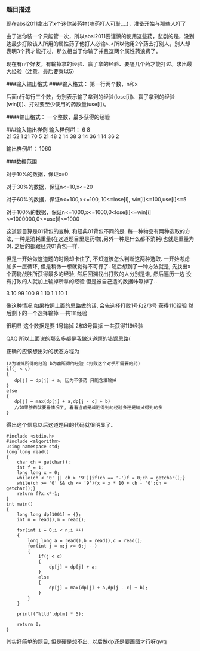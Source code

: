 ### 题目描述

现在absi2011拿出了x个迷你装药物(嗑药打人可耻….)，准备开始与那些人打了

由于迷你装一个只能管一次，所以absi2011要谨慎的使用这些药，悲剧的是，没到达最少打败该人所用的属性药了他打人必输>.<所以他用2个药去打别人，别人却表明3个药才能打过，那么相当于你输了并且这两个属性药浪费了。

现在有n个好友，有输掉拿的经验、赢了拿的经验、要嗑几个药才能打过。求出最大经验（注意，最后要乘以5）

 ###输入输出格式
####输入格式：
第一行两个数，n和x

后面n行每行三个数，分别表示输了拿到的经验(lose[i])、赢了拿到的经验(win[i])、打过要至少使用的药数量(use[i])。

####输出格式：
一个整数，最多获得的经验

###输入输出样例
输入样例#1： 
6 8         
21 52 1
21 70 5
21 48 2
14 38 3
14 36 1
14 36 2

输出样例#1：
1060

###数据范围

对于10%的数据，保证x=0

对于30%的数据，保证n<=10,x<=20

对于60%的数据，保证n<=100,x<=100, 10<=lose[i], win[i]<=100,use[i]<=5

对于100%的数据，保证n<=1000,x<=1000,0<lose[i]<=win[i]<=1000000,0<=use[i]<=1000

这道题目算是01背包的变种, 和经典01背包不同的是. 每一种物品有两种选取的方法, 一种是消耗重量(在这道题目里是药物),另外一种是什么都不消耗(也就是重量为0). 之后的都跟经典01背包一样.  

但是一开始做这道题的时候却卡住了, 不知道该怎么判断这两种选取. 一开始考虑加多一层循环, 但是稍微一想就觉得不可行了. 随后想到了一种方法就是, 先找出x个药能战胜所获得最多的经验, 然后回溯找出打败的人分别是谁, 然后遍历一边 没有打败的人就加上输掉所拿的经验 但是被自己造的数据咔嚓掉了..

3 10
99 100 9
1  10  1
1  10  1

像这种情况 如果按照上面的思路做的话, 会先选择打败1号和2/3号 获得110经验 然后剩下的一个选择输掉 一共111经验

很明显 这个数据是要 1号输掉 2和3号赢掉 一共获得119经验

QAQ 所以上面说的那么多都是我做这道题的错误思路(

正确的应该想出对的状态方程为  
```
(a为输掉所得的经验 b为赢所得的经验 c打败这个对手所需要的药)
if(j < c) 
{
   dp[j] = dp[j] + a; 因为不够药 只能含泪输掉
}
else
{
   dp[j] = max(dp[j] + a,dp[j - c] + b) 
   //如果够药就要看情况了, 看看当前是战胜得到的经验多还是输掉得到的多
}
```

得出这个信息以后这道题目的代码就很明显了..

```
#include <stdio.h>
#include <algorithm>
using namespace std;
long long read()
{
    char ch = getchar();
    int f = 1;
    long long x = 0;
    while(ch < '0' || ch > '9'){if(ch == '-')f = 0;ch = getchar();}
    while(ch >= '0' && ch <= '9'){x = x * 10 + ch - '0';ch = getchar();}
    return f?x:x*-1;
}
int main()
{
    long long dp[1001] = {};
    int n = read(),m = read();
    
    for(int i = 0;i < n;i ++)
    {
        long long a = read(),b = read(),c = read();
        for(int j = m;j >= 0;j --)
        {
            if(j < c)
            {
                dp[j] = dp[j] + a;
            }
            else
            {
                dp[j] = max(dp[j] + a,dp[j - c] + b);
            }
        }
    }

    printf("%lld",dp[m] * 5);

    return 0;
}
```

其实好简单的题目, 但是硬是想不出.. 以后做dp还是要画图才行呀qwq

